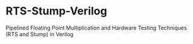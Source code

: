 # RTS-Stump-Verilog
Pipelined Floating Point Multiplication and Hardware Testing Techniques (RTS and Stump) in Verilog
